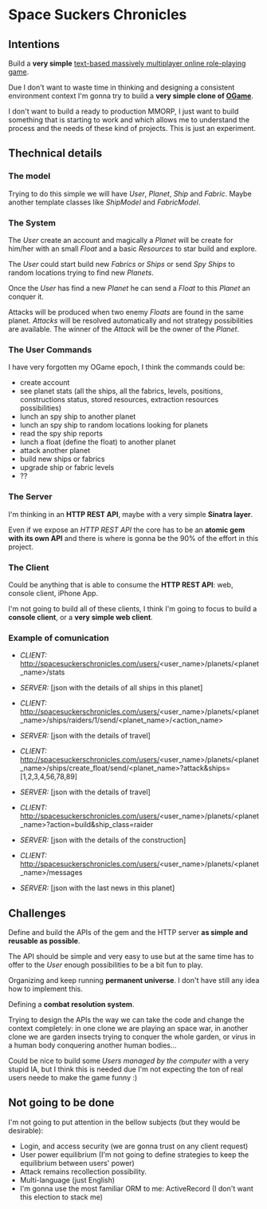 # Space Suckers Chronicles

## Intentions

Build a **very simple** [text-based massively multiplayer online role-playing game](http://en.wikipedia.org/wiki/List_of_text-based_MMORPGs).

Due I don't want to waste time in thinking and designing a consistent environment context I'm gonna try to build a **very simple clone of [OGame](http://en.wikipedia.org/wiki/OGame)**.

I don't want to build a ready to production MMORP, I just want to build something that is starting to work and which allows me to understand the process and the needs of these kind of projects. This is just an experiment.


## Thechnical details

### The model

Trying to do this simple we will have _User_, _Planet_, _Ship_ and _Fabric_. Maybe another template classes like _ShipModel_ and _FabricModel_.


### The System

The _User_ create an account and magically a _Planet_ will be create for him/her with an small _Float_ and a basic _Resources_ to star build and explore.

The _User_ could start build new _Fabrics_ or _Ships_ or send _Spy Ships_ to random locations trying to find new _Planets_.

Once the _User_ has find a new _Planet_ he can send a _Float_ to this _Planet_ an conquer it.
 
Attacks will be produced when two enemy _Floats_ are found in the same planet. _Attacks_ will be resolved automatically and not strategy possibilities are available. The winner of the _Attack_ will be the owner of the _Planet_.

### The User Commands

I have very forgotten my OGame epoch, I think the commands could be:

* create account
* see planet stats (all the ships, all the fabrics, levels, positions, constructions status, stored resources, extraction resources possibilities)
* lunch an spy ship to another planet
* lunch an spy ship to random locations looking for planets
* read the spy ship reports
* lunch a float (define the float) to another planet
* attack another planet
* build new ships or fabrics
* upgrade ship or fabric levels
* ??


### The Server

I'm thinking in an **HTTP REST API**, maybe with a very simple **Sinatra layer**.

Even if we expose an _HTTP REST API_ the core has to be an **atomic gem with its own API** and there is where is gonna be the 90% of the effort in this project. 

### The Client

Could be anything that is able to consume the **HTTP REST API**: web, console client, iPhone App.

I'm not going to build all of these clients, I think I'm going to focus to build a **console client**, or a **very simple web client**.

### Example of comunication

- _CLIENT:_ http://spacesuckerschronicles.com/users/<user_name>/planets/<planet_name>/stats
- _SERVER:_ [json with the details of all ships in this planet]
  
- _CLIENT:_ http://spacesuckerschronicles.com/users/<user_name>/planets/<planet_name>/ships/raiders/1/send/<planet_name>/<action_name>
- _SERVER:_ [json with the details of travel]
  
- _CLIENT:_ http://spacesuckerschronicles.com/users/<user_name>/planets/<planet_name>/ships/create_float/send/<planet_name>?attack&ships=[1,2,3,4,56,78,89]
- _SERVER:_ [json with the details of travel]
  
- _CLIENT:_ http://spacesuckerschronicles.com/users/<user_name>/planets/<planet_name>?action=build&ship_class=raider
- _SERVER:_ [json with the details of the construction]
  
- _CLIENT:_ http://spacesuckerschronicles.com/users/<user_name>/planets/<planet_name>/messages
- _SERVER:_ [json with the last news in this planet]
  
  

## Challenges

Define and build the APIs of the gem and the HTTP server **as simple and reusable as possible**.

The API should be simple and very easy to use but at the same time has to offer to the _User_ enough possibilities to be a bit fun to play.

Organizing and keep running **permanent universe**. I don't have still any idea how to implement this.

Defining a **combat resolution system**.

Trying to design the APIs the way we can take the code and change the context completely: in one clone we are playing an space war, in another clone we are garden insects trying to conquer the whole garden, or virus in a human body conquering another human bodies...

Could be nice to build some _Users managed by the computer_ with a very stupid IA, but I think this is needed due I'm not expecting the ton of real users neede to make the game funny :)

## Not going to be done

I'm not going to put attention in the bellow subjects (but they would be desirable):

* Login, and access security (we are gonna trust on any client request)
* User power equilibrium (I'm not going to define strategies to keep the equilibrium between users' power)
* Attack remains recollection possibility. 
* Multi-language (just English)
* I'm gonna use the most familiar ORM to me: ActiveRecord (I don't want this election to stack me)

